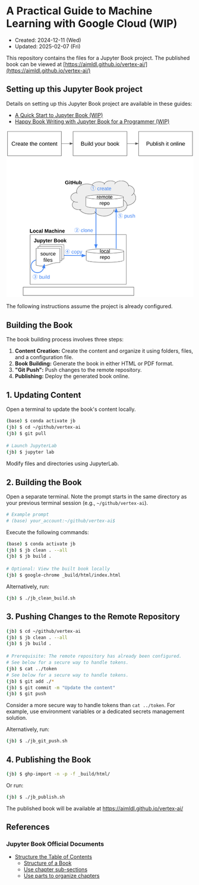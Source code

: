 # A Practical Guide to Machine Learning with Google Cloud (WIP)
* Created: 2024-12-11 (Wed)
* Updated: 2025-02-07 (Fri)

This repository contains the files for a Jupyter Book project. The published book can be viewed at [https://aimldl.github.io/vertex-ai/](https://aimldl.github.io/vertex-ai/)

## Setting up this Jupyter Book project
Details on setting up this Jupyter Book project are available in these guides:
- [A Quick Start to Jupyter Book (WIP)](https://docs.google.com/document/d/1PXdBtuoIniWVbuAqwCFzM44fuYRyVbnd84CvRVcIA3M/edit?tab=t.0#heading=h.nghxr9spi7kt)
- [Happy Book Writing with Jupyter Book for a Programmer (WIP)](https://docs.google.com/document/d/1XQWcRHX990Od6lShArrVzlKUOTdtHs3uFVqvJEp8rqM/edit?tab=t.0)

<img src="img/jupyter_book-entire_process.png">

The following instructions assume the project is already configured.

## Building the Book

The book building process involves three steps:

1. **Content Creation:** Create the content and organize it using folders, files, and a configuration file.
2. **Book Building:** Generate the book in either HTML or PDF format.
3. **"Git Push":** Push changes to the remote repository.
4. **Publishing:** Deploy the generated book online.

## 1. Updating Content
Open a terminal to update the book's content locally.

```bash
(base) $ conda activate jb
(jb) $ cd ~/github/vertex-ai
(jb) $ git pull

# Launch JupyterLab
(jb) $ jupyter lab
```

Modify files and directories using JupyterLab.

## 2. Building the Book
Open a separate terminal. Note the prompt starts in the same directory as your previous terminal session (e.g., `~/github/vertex-ai`).
```bash
# Example prompt
# (base) your_account:~/github/vertex-ai$ 
```
Execute the following commands:
```bash
(base) $ conda activate jb
(jb) $ jb clean . --all
(jb) $ jb build .

# Optional: View the built book locally
(jb) $ google-chrome _build/html/index.html
```

Alternatively, run:
```bash
(jb) $ ./jb_clean_build.sh
```

## 3. Pushing Changes to the Remote Repository
```bash
(jb) $ cd ~/github/vertex-ai
(jb) $ jb clean . --all
(jb) $ jb build .

# Prerequisite: The remote repository has already been configured.
# See below for a secure way to handle tokens.
(jb) $ cat ../token
# See below for a secure way to handle tokens.
(jb) $ git add ./*
(jb) $ git commit -m "Update the content"
(jb) $ git push
```
Consider a more secure way to handle tokens than `cat ../token`. For example, use environment variables or a dedicated secrets management solution.

Alternatively, run:
```bash
(jb) $ ./jb_git_push.sh
```

## 4. Publishing the Book

```bash
(jb) $ ghp-import -n -p -f _build/html/
```
Or run:
```bash
(jb) $ ./jb_publish.sh
```

The published book will be available at https://aimldl.github.io/vertex-ai/

## References
### Jupyter Book Official Documents
* [Structure the Table of Contents](https://jupyterbook.org/en/stable/structure/toc.html)
  - [Structure of a Book](https://jupyterbook.org/en/stable/structure/toc.html#structure-of-a-book)
  - [Use chapter sub-sections](https://jupyterbook.org/en/stable/structure/toc.html#use-chapter-sub-sections)
  - [Use parts to organize chapters](https://jupyterbook.org/en/stable/structure/toc.html#use-parts-to-organize-chapters)
